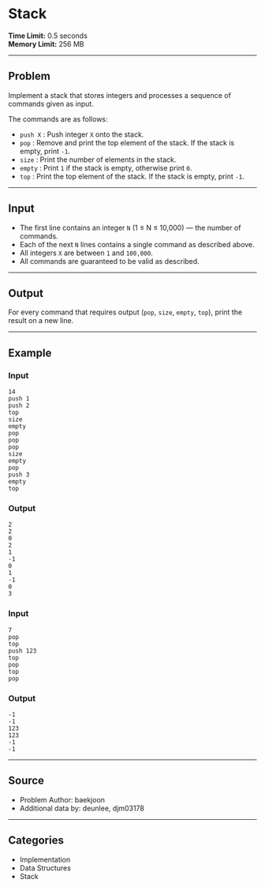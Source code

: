 # Stack

**Time Limit:** 0.5 seconds  
**Memory Limit:** 256 MB  

---

## Problem

Implement a stack that stores integers and processes a sequence of commands given as input.

The commands are as follows:

- `push X` : Push integer `X` onto the stack.  
- `pop` : Remove and print the top element of the stack. If the stack is empty, print `-1`.  
- `size` : Print the number of elements in the stack.  
- `empty` : Print `1` if the stack is empty, otherwise print `0`.  
- `top` : Print the top element of the stack. If the stack is empty, print `-1`.

---

## Input

- The first line contains an integer `N` (1 ≤ N ≤ 10,000) — the number of commands.  
- Each of the next `N` lines contains a single command as described above.  
- All integers `X` are between `1` and `100,000`.  
- All commands are guaranteed to be valid as described.

---

## Output

For every command that requires output (`pop`, `size`, `empty`, `top`), print the result on a new line.

---

## Example

### Input
```
14
push 1
push 2
top
size
empty
pop
pop
pop
size
empty
pop
push 3
empty
top
```

### Output
```
2
2
0
2
1
-1
0
1
-1
0
3
```

### Input
```
7
pop
top
push 123
top
pop
top
pop
```

### Output
```
-1
-1
123
123
-1
-1
```

---

## Source

- Problem Author: baekjoon  
- Additional data by: deunlee, djm03178

---

## Categories

- Implementation  
- Data Structures  
- Stack
